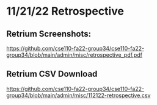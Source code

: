 # 11/21/22 Retrospective

## Retrium Screenshots:

https://github.com/cse110-fa22-group34/cse110-fa22-group34/blob/main/admin/misc/retrospective_pdf.pdf

## Retrium CSV Download

https://github.com/cse110-fa22-group34/cse110-fa22-group34/blob/main/admin/misc/112122-retrospective.csv
